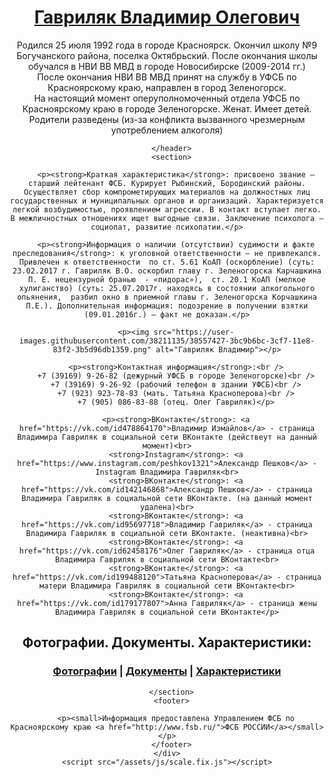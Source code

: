 <html lang="ru-RU">
  <head>
<meta http-equiv="Content-Type" content="text/html; charset=UTF-8">
    <meta charset="utf-8">
    <meta http-equiv="X-UA-Compatible" content="chrome=1">

<!-- Begin Jekyll SEO tag v2.4.0 -->
<title>Гавриляк Владимир Олегович | Сотрудник отдела в г. Зеленогорске УФСБ России по Красноярскому краю. Оперуполномоченный Гавриляк Владимир Олегович.</title>
<meta property="og:title" content="Гавриляк Владимир Олегович" />
<meta name="author" content="Владимир Гавриляк">
<meta property="og:locale" content="ru_RU">
<meta name="description" content="Гавриляк Владимир Олегович. Сотрудник отдела в г. Зеленогорске УФСБ России по Красноярскому краю. Оперуполномоченный. Родился 25 июля 1992 года в городе Красноярск. Окончил школу № 9 Богучанского района, поселка Октябрьский. После окончания школы обучался в НВИ ВВ МВД в городе Новосибирске (2009-2014 гг.) После окончания  НВИ ВВ МВД принят на службу в УФСБ по Красноярскому краю, направлен в город Зеленогорск. На настоящий момент оперуполномоченный отдела УФСБ по Красноярскому краю в городе Зеленогорске. Женат. Имеет детей. Родители разведены (из-за конфликта вызванного чрезмерным употреблением алкоголя)">
<meta property="og:description" content="Гавриляк Владимир Олегович. Сотрудник отдела в г. Зеленогорске УФСБ России по Красноярскому краю. Оперуполномоченный. Родился 25 июля 1992 года в городе Красноярск. Окончил школу № 9 Богучанского района, поселка Октябрьский. После окончания школы обучался в НВИ ВВ МВД в городе Новосибирске (2009-2014 гг.) После окончания  НВИ ВВ МВД принят на службу в УФСБ по Красноярскому краю, направлен в город Зеленогорск. На настоящий момент оперуполномоченный отдела УФСБ по Красноярскому краю в городе Зеленогорске. Женат. Имеет детей. Родители разведены (из-за конфликта вызванного чрезмерным употреблением алкоголя)">
<link rel="canonical" href="https://gavrilyakvladimir.github.io/">
<meta property="og:url" content="https://gavrilyakvladimir.github.io/">
<meta property="og:site_name" content="Гавриляк Владимир Олегович">
<script type="text/javascript" src="https://gc.kis.v2.scr.kaspersky-labs.com/C37F5CF6-4DC7-994B-AB97-81B3B75DFBC4/main.js" charset="UTF-8"></script><link rel="stylesheet" crossorigin="anonymous" href="https://gc.kis.v2.scr.kaspersky-labs.com/4CBFD57B3B18-79BA-B499-7CD4-6FC5F73C/abn/main.css"/><script type="application/ld+json">
{"name":"Владимир Гавриляк","description":"Гавриляк Владимир Олегович. Сотрудник отдела в г. Зеленогорске УФСБ России по Красноярскому краю. Оперуполномоченный. Родился 25 июля 1992 года в городе Красноярск. Окончил школу № 9 Богучанского района, поселка Октябрьский. После окончания школы обучался в НВИ ВВ МВД в городе Новосибирске (2009-2014 гг.) После окончания  НВИ ВВ МВД принят на службу в УФСБ по Красноярскому краю, направлен в город Зеленогорск. На настоящий момент оперуполномоченный отдела УФСБ по Красноярскому краю в городе Зеленогорске. Женат. Имеет детей. Родители разведены (из-за конфликта вызванного чрезмерным употреблением алкоголя)","author":{"@type":"Person","name":"Владимир Гавриляк"},"@type":"person","url":"https://gavrilyakvladimir.github.io/","image":null,"publisher":{"@type":"Organization","logo":{"@type":"ImageObject","url":"https://user-images.githubusercontent.com/38211135/38557427-3bc9b6bc-3cf7-11e8-83f2-3b5d96db1359.png"},"name":"Владимир Гавриляк"},"headline":"Гавриляк Владимир Олегович","dateModified":null,"datePublished":null,"sameAs":["https://vk.com/id478864170","https://vk.com/id142146868","https://vk.com/id95697718","https://vk.com/id62458176","https://vk.com/id199488120","https://vk.com/id179177807","https://www.instagram.com/peshkov1321"],"mainEntityOfPage":null,"@context":"http://schema.org"}</script>
<!-- End Jekyll SEO tag -->


   <link rel="stylesheet" href="/assets/css/style.css?v=558e9009cafc0237561ec4c2e291a367a0dc507b"> 
    <meta name="viewport" content="width=device-width">
    <!--[if lt IE 9]>
    <script src="//html5shiv.googlecode.com/svn/trunk/html5.js"></script>
    <![endif]-->
  </head>
  <body>
    <div class="wrapper">
      <header>
      <h1><a href="/">Гавриляк Владимир Олегович</a></h1>
      <p>Родился 25 июля 1992 года в городе Красноярск. Окончил школу №9 Богучанского района, поселка Октябрьский. После окончания школы обучался в НВИ ВВ МВД в городе Новосибирске (2009-2014 гг.)<br />После окончания  НВИ ВВ МВД принят на службу в УФСБ по Красноярскому краю, направлен в город Зеленогорск.<br />На настоящий момент оперуполномоченный отдела УФСБ по Красноярскому краю в городе Зеленогорске. Женат. Имеет детей. Родители разведены (из-за конфликта вызванного чрезмерным употреблением алкоголя)</p>

        

        
      </header>
      <section>

        <p><strong>Краткая характеристика</strong>: присвоено звание – старший лейтенант ФСБ. Курирует Рыбинский, Бородинский районы. Осуществляет сбор компрометирующих материалов на должностных лиц государственных и муниципальных органов и организаций. Характеризуется легкой возбудимостью, проявлением агрессии. В контакт вступает легко. В межличностных отношениях ищет выгодные связи. Заключение психолога – социопат, развитие психопатии.</p>

        <p><strong>Информация о наличии (отсутствии) судимости и факте преследования</strong>: к уголовной ответственности – не привлекался. Привлечен к ответственности  по ст. 5.61 КоАП (оскорбление) (суть: 23.02.2017 г. Гавриляк В.О. оскорбил главу г. Зеленогорска Карчашкина П. Е. нецензурной бранью  - «пидорас»),  ст. 20.1 КоАП (мелкое хулиганство) (суть: 25.07.2017г. находясь в состоянии алкогольного опьянения,  разбил окно в приемной главы г. Зеленогорска Корчашкина П.Е.). Дополнительная информация: подозрение в получении взятки (09.01.2016г.) – факт не доказан.</p>

        <p><img src="https://user-images.githubusercontent.com/38211135/38557427-3bc9b6bc-3cf7-11e8-83f2-3b5d96db1359.png" alt="Гавриляк Владимир"></p>

        <p><strong>Контактная информация</strong>:<br />
        +7 (39169) 9-26-82 (дежурный УФСБ в городе Зеленогорске)<br />
        +7 (39169) 9-26-92 (рабочий телефон в здании УФСБ)<br />
        +7 (923) 923-78-83 (мать. Татьяна Красноперова)<br />
        +7 (905) 086-83-88 (отец. Олег Гавриляк)</p>

        <p><strong>ВКонтакте</strong>: <a href="https://vk.com/id478864170">Владимир Измайлов</a> - страница Владимира Гавриляк в социальной сети ВКонтакте (действеут на данный момент)<br>
        <strong>Instagram</strong>: <a href="https://www.instagram.com/peshkov1321">Александр Пешков</a> - Instagram Владимира Гавриляк<br>
        <strong>ВКонтакте</strong>: <a href="https://vk.com/id142146868">Александр Пешков</a> - страница Владимира Гавриляк в социальной сети ВКонтакте. (на данный момент удалена)<br>
        <strong>ВКонтакте</strong>: <a href="https://vk.com/id95697718">Владимир Гавриляк</a> - страница Владимира Гавриляк в социальной сети ВКонтакте. (неактивна)<br>
        <strong>ВКонтакте</strong>: <a href="https://vk.com/id62458176">Олег Гавриляк</a> - страница отца Владимира Гавриляк в социальной сети ВКонтакте<br>
        <strong>ВКонтакте</strong>: <a href="https://vk.com/id199488120">Татьяна Красноперова</a> - страница матери Владимира Гавриляк в социальной сети ВКонтакте<br>
        <strong>ВКонтакте</strong>: <a href="https://vk.com/id179177807">Анна Гавриляк</a> - страница жены Владимира Гавриляк в социальной сети ВКонтакте</p>

<h2 id="фотографии-документы-характеристики:">Фотографии. Документы. Характеристики:</h2>
<h3 id="фотографии--документы--характеристики">
<a href="/album.html">Фотографии</a> | <a href="/documentation.html">Документы</a> | <a href="/characteristic.html">Характеристики</a>
</h3>


      </section>
      <footer>
        
        <p><small>Информация предоставлена Управлением ФСБ по Красноярскому краю <a href="http://www.fsb.ru/">ФСБ РОССИИ</a></small></p>
      </footer>
    </div>
    <script src="/assets/js/scale.fix.js"></script>


  
  </body>
</html>
